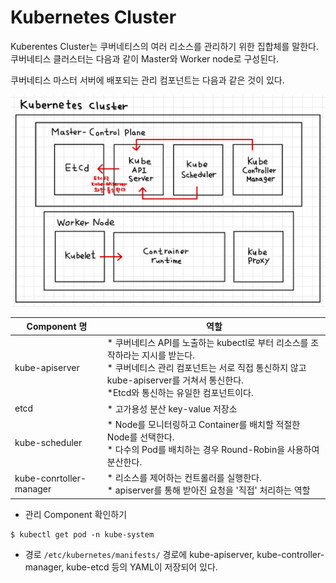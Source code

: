 # Kubernetes Cluster

Kuberentes Cluster는 쿠버네티스의 여러 리소스를 관리하기 위한 집합체를 말한다.  
쿠버네티스 클러스터는 다음과 같이 Master와 Worker node로 구성된다.

쿠버네티스 마스터 서버에 배포되는 관리 컴포넌트는 다음과 같은 것이 있다.

![](/STEP1-core-concepts-of-k8s/images/00-cluster-1.png)

| Component 명 | 역할 |
| --- | --- |
| kube-apiserver | * 쿠버네티스 API를 노출하는 kubectl로 부터 리소스를 조작하라는 지시를 받는다. <br/>* 쿠버네티스 관리 컴포넌트는 서로 직접 통신하지 않고 kube-apiserver를 거쳐서 통신한다. <br/>*Etcd와 통신하는 유일한 컴포넌트이다.|
| etcd | * 고가용성 분산 key-value 저장소 |
| kube-scheduler | * Node를 모니터링하고 Container를 배치할 적절한 Node를 선택한다. <br/>* 다수의 Pod를 배치하는 경우 Round-Robin을 사용하여 분산한다. |
| kube-conrtoller-manager | * 리소스를 제어하는 컨트롤러를 실행한다. <br/>* apiserver를 통해 받아진 요청을 '직접' 처리하는 역할 |


* 관리 Component 확인하기
```
$ kubectl get pod -n kube-system
```

* 경로
`/etc/kubernetes/manifests/` 경로에 kube-apiserver, kube-controller-manager, kube-etcd 등의 YAML이 저장되어 있다.